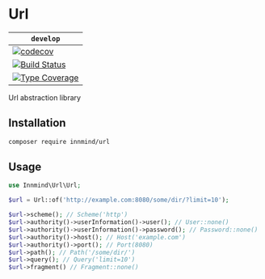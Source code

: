 # Url

| `develop` |
|-----------|
| [![codecov](https://codecov.io/gh/Innmind/Url/branch/develop/graph/badge.svg)](https://codecov.io/gh/Innmind/Url) |
| [![Build Status](https://github.com/Innmind/Url/workflows/CI/badge.svg)](https://github.com/Innmind/Url/actions?query=workflow%3ACI) |
| [![Type Coverage](https://shepherd.dev/github/Innmind/Url/coverage.svg)](https://shepherd.dev/github/Innmind/Url) |

Url abstraction library

## Installation

```sh
composer require innmind/url
```

## Usage

```php
use Innmind\Url\Url;

$url = Url::of('http://example.com:8080/some/dir/?limit=10');

$url->scheme(); // Scheme('http')
$url->authority()->userInformation()->user(); // User::none()
$url->authority()->userInformation()->password(); // Password::none()
$url->authority()->host(); // Host('example.com')
$url->authority()->port(); // Port(8080)
$url->path(); // Path('/some/dir/')
$url->query(); // Query('limit=10')
$url->fragment() // Fragment::none()
```
